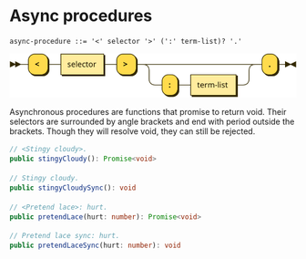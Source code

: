 # Async procedures

```bnf
async-procedure ::= '<' selector '>' (':' term-list)? '.'
```

![](diagrams/async-procedure.svg)

Asynchronous procedures are functions that promise to return void. Their selectors are surrounded by angle brackets and end with period outside the brackets. Though they will resolve void, they can still be rejected.

```typescript
// <Stingy cloudy>.
public stingyCloudy(): Promise<void>

// Stingy cloudy.
public stingyCloudySync(): void

// <Pretend lace>: hurt.
public pretendLace(hurt: number): Promise<void>

// Pretend lace sync: hurt.
public pretendLaceSync(hurt: number): void
```